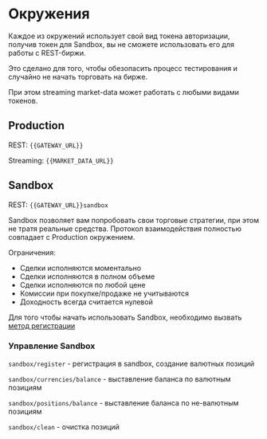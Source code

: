 # Окружения

Каждое из окружений использует свой вид токена авторизации, получив токен для Sandbox, вы не сможете использовать его для работы с REST-биржи. 

Это сделано для того, чтобы обезопасить процесс тестирования и случайно не начать торговать на бирже.

При этом streaming market-data может работать с любыми видами токенов.

## Production

REST: `{{GATEWAY_URL}}`

Streaming: `{{MARKET_DATA_URL}}`

## Sandbox

REST: `{{GATEWAY_URL}}sandbox`

Sandbox позволяет вам попробовать свои торговые стратегии, при этом не тратя реальные средства. Протокол взаимодействия полностью совпадает с Production окружением.

Ограничения:

* Сделки исполняются моментально
* Сделки исполняются в полном объеме
* Сделки исполняются по любой цене
* Комиссии при покупке/продаже не учитываются
* Доходность всегда считается нулевой

Для того чтобы начать использовать Sandbox, необходимо вызвать [метод регистрации]({{GATEWAY_URL}}docs/swagger-ui/index.html#/sandbox/post_sandbox_register)

### Управление Sandbox

`sandbox/register` - регистрация в sandbox, создание валютных позиций

`sandbox/currencies/balance` - выставление баланса по валютным позициям

`sandbox/positions/balance` - выставление баланса по не-валютным позициям

`sandbox/clean` - очистка позиций 
